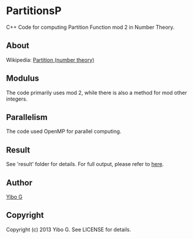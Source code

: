 PartitionsP
===========

C++ Code for computing Partition Function mod 2 in Number Theory.

## About

Wikipedia: [Partition (number theory)](http://goo.gl/C7fT)

## Modulus

The code primarily uses mod 2, while there is also a method for mod other integers.

## Parallelism

The code used OpenMP for parallel computing.

## Result

See 'result' folder for details. For full output, please refer to [here](https://skydrive.live.com/?cid=CFAEF2CB2D92F2FD&id=CFAEF2CB2D92F2FD%211284).

## Author

[Yibo G](https://github.com/nilyibo)

## Copyright

Copyright (c) 2013 Yibo G. See LICENSE for details.
